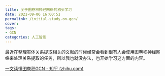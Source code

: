```yaml
---
title: 关于图卷积神经网络的初步学习
date: 2021-09-06 16:00:51
permalink: /initial-study-on-gcn/
cover: 
tags: 
- GCN
categories: 人工智能
---
```

最近在整理实体关系提取相关的文献的时候经常会看到很有人会使用图卷积神经网络来处理关系提取的任务，所以我也就没办法，也开始学习这方面的内容。

[一文读懂图卷积GCN - 知乎 (zhihu.com)](https://zhuanlan.zhihu.com/p/89503068)
